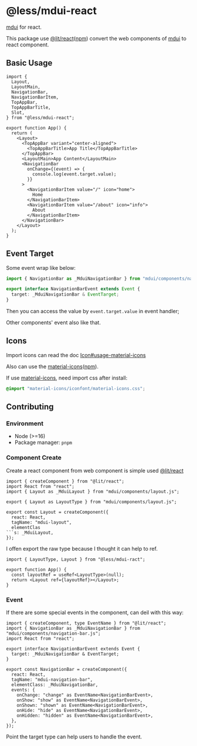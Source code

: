 # @less/mdui-react

[mdui](https://github.com/zdhxiong/mdui) for react.

This package use [@lit/react](https://lit.dev/docs/frameworks/react/)([npm](https://www.npmjs.com/package/@lit/react)) convert the web components of [mdui](https://github.com/zdhxiong/mdui) to react component.

## Basic Usage

```tsx
import {
  Layout,
  LayoutMain,
  NavigationBar,
  NavigationBarItem,
  TopAppBar,
  TopAppBarTitle,
  Slot,
} from "@less/mdui-react";

export function App() {
  return (
    <Layout>
      <TopAppBar variant="center-aligned">
        <TopAppBarTitle>App Title</TopAppBarTitle>
      </TopAppBar>
      <LayoutMain>App Content</LayoutMain>
      <NavigationBar
        onChange={(event) => {
          console.log(event.target.value);
        }}
      >
        <NavigationBarItem value="/" icon="home">
          Home
        </NavigationBarItem>
        <NavigationBarItem value="/about" icon="info">
          About
        </NavigationBarItem>
      </NavigationBar>
    </Layout>
  );
}
```

## Event Target

Some event wrap like below:

```ts
import { NavigationBar as _MduiNavigationBar } from "mdui/components/navigation-bar.js";

export interface NavigationBarEvent extends Event {
  target: _MduiNavigationBar & EventTarget;
}
```

Then you can access the value by `event.target.value` in event handler;

Other components' event also like that.

## Icons

Import icons can read the doc [Icon#usage-material-icons](https://www.mdui.org/docs/2/components/icon#usage-material-icons)

Also can use the [material-icons](https://github.com/marella/material-icons)([npm](https://www.npmjs.com/package/material-icons)).

If use [material-icons](https://github.com/marella/material-icons), need import css after install:

```css
@import "material-icons/iconfont/material-icons.css";
```

## Contributing

### Environment

- Node (>=16)
- Package manager: `pnpm`

### Component Create

Create a react component from web component is simple used [@lit/react](https://lit.dev/docs/frameworks/react/)

````tsx
import { createComponent } from "@lit/react";
import React from "react";
import { Layout as _MduiLayout } from "mdui/components/layout.js";

export { Layout as LayoutType } from "mdui/components/layout.js";

export const Layout = createComponent({
  react: React,
  tagName: "mdui-layout",
  elementClas
```s: _MduiLayout,
});
````

I offen export the raw type because I thought it can help to ref.

```tsx
import { LayoutType, Layout } from "@less/mdui-ract";

export function App() {
  const layoutRef = useRef<LayoutType>(null);
  return <Layout ref={layoutRef}></Layout>;
}
```

### Event

If there are some special events in the component, can deil with this way:

```tsx
import { createComponent, type EventName } from "@lit/react";
import { NavigationBar as _MduiNavigationBar } from "mdui/components/navigation-bar.js";
import React from "react";

export interface NavigationBarEvent extends Event {
  target: _MduiNavigationBar & EventTarget;
}

export const NavigationBar = createComponent({
  react: React,
  tagName: "mdui-navigation-bar",
  elementClass: _MduiNavigationBar,
  events: {
    onChange: "change" as EventName<NavigationBarEvent>,
    onShow: "show" as EventName<NavigationBarEvent>,
    onShown: "shown" as EventName<NavigationBarEvent>,
    onHide: "hide" as EventName<NavigationBarEvent>,
    onHidden: "hidden" as EventName<NavigationBarEvent>,
  },
});
```

Point the target type can help users to handle the event.
